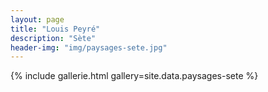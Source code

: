 ```yaml
---
layout: page
title: "Louis Peyré"
description: "Sète"
header-img: "img/paysages-sete.jpg"
---
```


{% include gallerie.html gallery=site.data.paysages-sete %}
